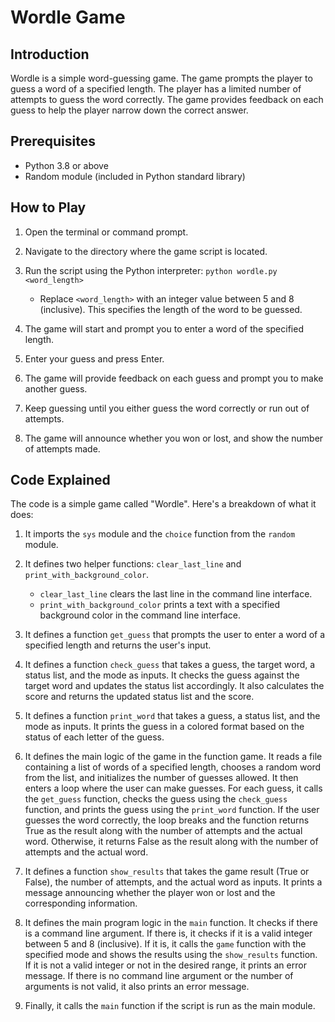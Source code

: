 # Wordle Game

## Introduction
Wordle is a simple word-guessing game. The game prompts the player to guess a word of a specified length. The player has a limited number of attempts to guess the word correctly. The game provides feedback on each guess to help the player narrow down the correct answer.

## Prerequisites
- Python 3.8 or above
- Random module (included in Python standard library)

## How to Play
1. Open the terminal or command prompt.
2. Navigate to the directory where the game script is located.
3. Run the script using the Python interpreter: `python wordle.py <word_length>`
    
    - Replace `<word_length>` with an integer value between 5 and 8 (inclusive). This specifies the length of the word to be guessed.

4. The game will start and prompt you to enter a word of the specified length.
5. Enter your guess and press Enter.
6. The game will provide feedback on each guess and prompt you to make another guess.
7. Keep guessing until you either guess the word correctly or run out of attempts.
8. The game will announce whether you won or lost, and show the number of attempts made.

## Code Explained
The code is a simple game called "Wordle". Here's a breakdown of what it does:

1. It imports the `sys` module and the `choice` function from the `random` module.
2. It defines two helper functions: `clear_last_line` and `print_with_background_color`.

    - `clear_last_line` clears the last line in the command line interface.
    - `print_with_background_color` prints a text with a specified background color in the command line interface.

3. It defines a function `get_guess` that prompts the user to enter a word of a specified length and returns the user's input.
4. It defines a function `check_guess` that takes a guess, the target word, a status list, and the mode as inputs. It checks the guess against the target word and updates the status list accordingly. It also calculates the score and returns the updated status list and the score.
5. It defines a function `print_word` that takes a guess, a status list, and the mode as inputs. It prints the guess in a colored format based on the status of each letter of the guess.
6. It defines the main logic of the game in the function game. It reads a file containing a list of words of a specified length, chooses a random word from the list, and initializes the number of guesses allowed. It then enters a loop where the user can make guesses. For each guess, it calls the `get_guess` function, checks the guess using the `check_guess` function, and prints the guess using the `print_word` function. If the user guesses the word correctly, the loop breaks and the function returns True as the result along with the number of attempts and the actual word. Otherwise, it returns False as the result along with the number of attempts and the actual word.
7. It defines a function `show_results` that takes the game result (True or False), the number of attempts, and the actual word as inputs. It prints a message announcing whether the player won or lost and the corresponding information.
8. It defines the main program logic in the `main` function. It checks if there is a command line argument. If there is, it checks if it is a valid integer between 5 and 8 (inclusive). If it is, it calls the `game` function with the specified mode and shows the results using the `show_results` function. If it is not a valid integer or not in the desired range, it prints an error message. If there is no command line argument or the number of arguments is not valid, it also prints an error message.
9. Finally, it calls the `main` function if the script is run as the main module.
